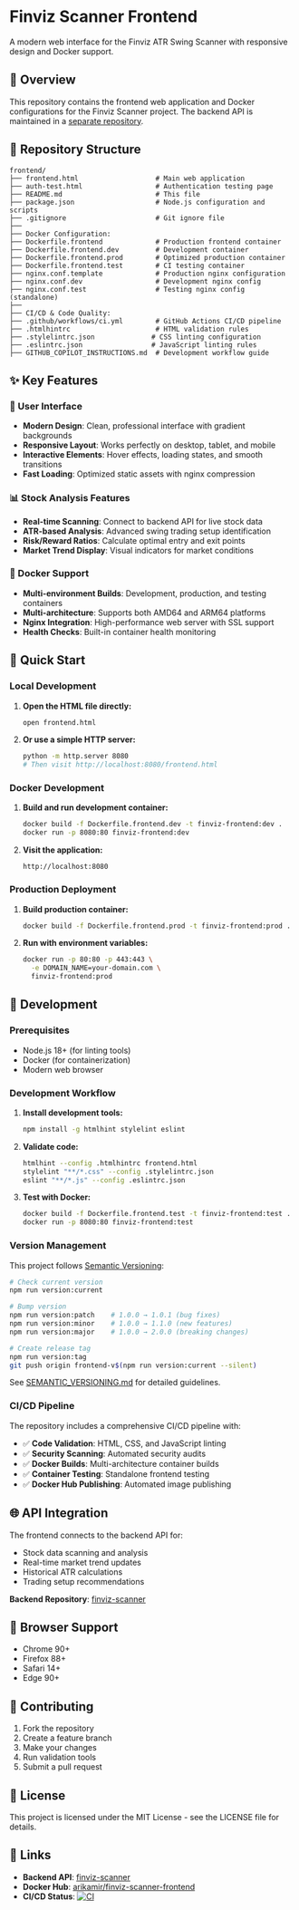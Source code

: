 # Finviz Scanner Frontend

A modern web interface for the Finviz ATR Swing Scanner with responsive design and Docker support.

## 🚀 Overview

This repository contains the frontend web application and Docker configurations for the Finviz Scanner project. The backend API is maintained in a [separate repository](https://github.com/arikamir/finviz-scanner).

## 📁 Repository Structure

```
frontend/
├── frontend.html                   # Main web application
├── auth-test.html                  # Authentication testing page
├── README.md                       # This file
├── package.json                    # Node.js configuration and scripts
├── .gitignore                      # Git ignore file
├── 
├── Docker Configuration:
├── Dockerfile.frontend             # Production frontend container
├── Dockerfile.frontend.dev         # Development container
├── Dockerfile.frontend.prod        # Optimized production container
├── Dockerfile.frontend.test        # CI testing container
├── nginx.conf.template             # Production nginx configuration
├── nginx.conf.dev                  # Development nginx config
├── nginx.conf.test                 # Testing nginx config (standalone)
├── 
├── CI/CD & Code Quality:
├── .github/workflows/ci.yml        # GitHub Actions CI/CD pipeline
├── .htmlhintrc                     # HTML validation rules
├── .stylelintrc.json              # CSS linting configuration
├── .eslintrc.json                 # JavaScript linting rules
├── GITHUB_COPILOT_INSTRUCTIONS.md  # Development workflow guide
```

## ✨ Key Features

### 🎨 User Interface
- **Modern Design**: Clean, professional interface with gradient backgrounds
- **Responsive Layout**: Works perfectly on desktop, tablet, and mobile
- **Interactive Elements**: Hover effects, loading states, and smooth transitions
- **Fast Loading**: Optimized static assets with nginx compression

### 📊 Stock Analysis Features
- **Real-time Scanning**: Connect to backend API for live stock data
- **ATR-based Analysis**: Advanced swing trading setup identification
- **Risk/Reward Ratios**: Calculate optimal entry and exit points
- **Market Trend Display**: Visual indicators for market conditions

### 🐳 Docker Support
- **Multi-environment Builds**: Development, production, and testing containers
- **Multi-architecture**: Supports both AMD64 and ARM64 platforms
- **Nginx Integration**: High-performance web server with SSL support
- **Health Checks**: Built-in container health monitoring

## 🚀 Quick Start

### Local Development

1. **Open the HTML file directly:**
   ```bash
   open frontend.html
   ```

2. **Or use a simple HTTP server:**
   ```bash
   python -m http.server 8080
   # Then visit http://localhost:8080/frontend.html
   ```

### Docker Development

1. **Build and run development container:**
   ```bash
   docker build -f Dockerfile.frontend.dev -t finviz-frontend:dev .
   docker run -p 8080:80 finviz-frontend:dev
   ```

2. **Visit the application:**
   ```
   http://localhost:8080
   ```

### Production Deployment

1. **Build production container:**
   ```bash
   docker build -f Dockerfile.frontend.prod -t finviz-frontend:prod .
   ```

2. **Run with environment variables:**
   ```bash
   docker run -p 80:80 -p 443:443 \
     -e DOMAIN_NAME=your-domain.com \
     finviz-frontend:prod
   ```

## 🔧 Development

### Prerequisites
- Node.js 18+ (for linting tools)
- Docker (for containerization)
- Modern web browser

### Development Workflow

1. **Install development tools:**
   ```bash
   npm install -g htmlhint stylelint eslint
   ```

2. **Validate code:**
   ```bash
   htmlhint --config .htmlhintrc frontend.html
   stylelint "**/*.css" --config .stylelintrc.json
   eslint "**/*.js" --config .eslintrc.json
   ```

3. **Test with Docker:**
   ```bash
   docker build -f Dockerfile.frontend.test -t finviz-frontend:test .
   docker run -p 8080:80 finviz-frontend:test
   ```

### Version Management

This project follows [Semantic Versioning](https://semver.org/):

```bash
# Check current version
npm run version:current

# Bump version
npm run version:patch    # 1.0.0 → 1.0.1 (bug fixes)
npm run version:minor    # 1.0.0 → 1.1.0 (new features)
npm run version:major    # 1.0.0 → 2.0.0 (breaking changes)

# Create release tag
npm run version:tag
git push origin frontend-v$(npm run version:current --silent)
```

See [SEMANTIC_VERSIONING.md](../SEMANTIC_VERSIONING.md) for detailed guidelines.

### CI/CD Pipeline

The repository includes a comprehensive CI/CD pipeline with:

- ✅ **Code Validation**: HTML, CSS, and JavaScript linting
- ✅ **Security Scanning**: Automated security audits
- ✅ **Docker Builds**: Multi-architecture container builds
- ✅ **Container Testing**: Standalone frontend testing
- ✅ **Docker Hub Publishing**: Automated image publishing

## 🌐 API Integration

The frontend connects to the backend API for:

- Stock data scanning and analysis
- Real-time market trend updates
- Historical ATR calculations
- Trading setup recommendations

**Backend Repository**: [finviz-scanner](https://github.com/arikamir/finviz-scanner)

## 📱 Browser Support

- Chrome 90+
- Firefox 88+
- Safari 14+
- Edge 90+

## 🤝 Contributing

1. Fork the repository
2. Create a feature branch
3. Make your changes
4. Run validation tools
5. Submit a pull request

## 📄 License

This project is licensed under the MIT License - see the LICENSE file for details.

## 🔗 Links

- **Backend API**: [finviz-scanner](https://github.com/arikamir/finviz-scanner)
- **Docker Hub**: [arikamir/finviz-scanner-frontend](https://hub.docker.com/r/arikamir/finviz-scanner-frontend)
- **CI/CD Status**: [![CI](https://github.com/arikamir/finviz-scanner-frontend/actions/workflows/ci.yml/badge.svg)](https://github.com/arikamir/finviz-scanner-frontend/actions/workflows/ci.yml)

